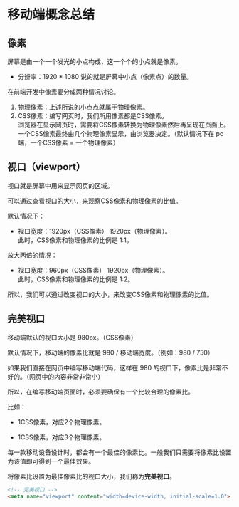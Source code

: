# 移动端概念总结

## 像素

屏幕是由一个一个发光的小点构成，这一个个的小点就是像素。

- 分辨率：1920 * 1080 说的就是屏幕中小点（像素点）的数量。

在前端开发中像素要分成两种情况讨论。

1. 物理像素：上述所说的小点点就属于物理像素。
2. CSS像素：编写网页时，我们所用像素都是CSS像素。<br>浏览器在显示网页时，需要将CSS像素转换为物理像素然后再呈现在页面上。<br>一个CSS像素最终由几个物理像素显示，由浏览器决定。（默认情况下在 pc 端，一个CSS像素 = 一个物理像素）

## 视口（viewport）

视口就是屏幕中用来显示网页的区域。

可以通过查看视口的大小，来观察CSS像素和物理像素的比值。

默认情况下：

- 视口宽度：1920px（CSS像素） 1920px（物理像素）。<br>此时，CSS像素和物理像素的比例是 1:1。

放大两倍的情况：

- 视口宽度：960px（CSS像素） 1920px（物理像素）。<br>此时，CSS像素和物理像素的比例是 1:2。

所以，我们可以通过改变视口的大小，来改变CSS像素和物理像素的比值。

## 完美视口

移动端默认的视口大小是 980px。（CSS像素）

默认情况下，移动端的像素比就是 980 / 移动端宽度。（例如：980 / 750）

如果我们直接在网页中编写移动端代码，这样在 980 的视口下，像素比是非常不好的。（网页中的内容非常非常小）

所以，在编写移动端页面时，必须要确保有一个比较合理的像素比。

比如：

- 1CSS像素，对应2个物理像素。

- 1CSS像素，对应3个物理像素。

每一款移动设备设计时，都会有一个最佳的像素比。一般我们只需要将像素比设置为该值即可得到一个最佳效果。

将像素比设置为最佳像素比的视口大小，我们称为**完美视口**。

```html
<!-- 完美视口 -->
<meta name="viewport" content="width=device-width, initial-scale=1.0">
```
